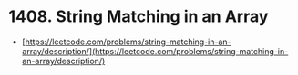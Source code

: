 # 1408. String Matching in an Array

- [https://leetcode.com/problems/string-matching-in-an-array/description/](https://leetcode.com/problems/string-matching-in-an-array/description/)
